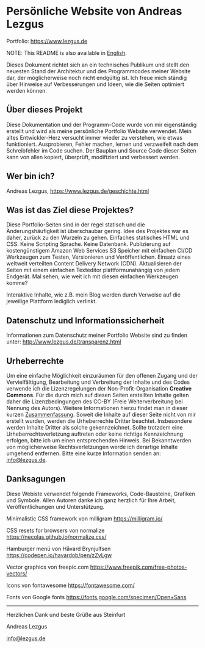 # Persönliche Website von Andreas Lezgus
Portfolio: https://www.lezgus.de

NOTE: This README is also available in <a href=https://github.com/AndreasLezgus/Website/blob/master/README_EN.md>English</a>. 

Dieses Dokument richtet sich an ein technisches Publikum und stellt den neuesten Stand der Architektur und des Programmcodes meiner Website dar, der möglicherweise noch nicht endgültig ist. Ich freue mich ständig über Hinweise auf Verbesserungen und Ideen, wie die Seiten optimiert werden können.


## Über dieses Projekt
Diese Dokumentation und der Programm-Code wurde von mir eigenständig erstellt und wird als meine persönliche Portfolio Website verwendet. Mein altes Entwickler-Herz versucht immer wieder zu verstehen, wie etwas funktioniert. Ausprobieren, Fehler machen, lernen und verzweifelt nach dem Schreibfehler im Code suchen. Der Bauplan und Source Code dieser Seiten kann von allen kopiert, überprüft, modifiziert und verbessert werden.


## Wer bin ich?
Andreas Lezgus, https://www.lezgus.de/geschichte.html

## Was ist das Ziel diese Projektes?
Diese Portfolio-Seiten sind in der regel statisch und die Änderungshäufigkeit ist überschaubar gering. Idee des Projektes war es daher, zurück zu den Wurzeln zu gehen.
Einfaches statisches HTML und CSS. Keine Scripting Sprache. Keine Datenbank.
Publizierung auf kostengünstigem Amazon Web Services S3 Speicher mit einfachen CI/CD Werkzeugen zum Testen, Versionieren und Veröffentlichen.
Einsatz eines weltweit verteilten Content Delivery Network (CDN).
Aktualisieren der Seiten mit einem einfachen Texteditor plattformunahängig von jedem Endgerät. Mal sehen, wie weit ich mit diesen einfachen Werkzeugen komme?

Interaktive Inhalte, wie z.B. mein Blog werden durch Verweise auf die jeweilige Plattform lediglich verlinkt.


## Datenschutz und Informationssicherheit
Informationen zum Datenschutz meiner Portfolio Website sind zu finden unter:
http://www.lezgus.de/transparenz.html


## Urheberrechte
Um eine einfache Möglichkeit einzuräumen für den offenen Zugang und der Vervielfältigung, Bearbeitung und Verbreitung der Inhalte und des Codes verwende ich die Lizenzregelungen der Non-Profit-Organisation <b>Creative Commons</b>. Für die durch mich auf diesen Seiten erstellten Inhalte gelten daher die Lizenzbedingungen des CC-BY (Freie Weiterverbreitung bei Nennung des Autors). Weitere Informationen hierzu findet man in dieser kurzen <a href='https://creativecommons.org/licenses/by/4.0/deed.de'>Zusammenfassung</a>. Soweit die Inhalte auf dieser Seite nicht von mir erstellt wurden, werden die Urheberrechte Dritter beachtet. Insbesondere werden Inhalte Dritter als solche gekennzeichnet. Sollte trotzdem eine Urheberrechtsverletzung auftreten oder keine richtige Kennzeichnung erfolgen, bitte ich um einen entsprechenden Hinweis. Bei Bekanntwerden von möglicherweise Rechtsverletzungen werde ich derartige Inhalte umgehend entfernen. Bitte eine kurze Information senden an: <a href=mailto:info@lezgus.de>info@lezgus.de</a>.


## Danksagungen
Diese Webiste verwendet folgende Frameworks, Code-Bausteine, Grafiken und Symbole.
Allen Autoren danke ich ganz herzlich für Ihre Arbeit, Veröffentlichungen und Unterstützung.

Minimalistic CSS framework von milligram
https://milligram.io/

CSS resets for browsers von normalize
https://necolas.github.io/normalize.css/

Hamburger menü von Håvard Brynjulfsen
https://codepen.io/havardob/pen/zZvLgw

Vector graphics von freepic.com
https://www.freepik.com/free-photos-vectors/

Icons von fontawesome
https://fontawesome.com/

Fonts von Google fonts
https://fonts.google.com/specimen/Open+Sans


---

Herzlichen Dank und beste Grüße aus Steinfurt

Andreas Lezgus

info@lezgus.de
